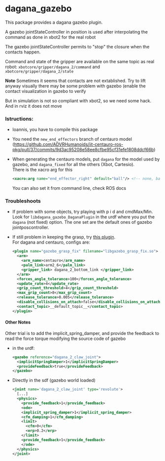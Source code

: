 # dagana_gazebo

This package provides a dagana gazebo plugin.  

A gazebo jointStateController in position is used after interpolating the command as done in xbot2 for the real robot  

The gazebo jointStateController permits to "stop" the closure when the contacts happen.  

Command and state of the gripper are available on the same topic as real robot: `xbotcore/gripper/dagana_2/command` and `xbotcore/gripper/dagana_2/state`  

**Note** Sometimes it seems that contacts are not extablished. Try to lift anyway visually there may be some problem with gazebo (enable the contact visualization in gazebo to verify

But in simulation is not so compliant with xbot2, so we need some hack. And in rviz it does not move

### Istructions:

- Ioannis, you have to compile this package

- You need the `new_end_effectors` branch of centauro model (https://github.com/ADVRHumanoids/iit-centauro-ros-pkg/pull/37/commits/9d3ac95208e58ee8cfbe95cf31efe1808ddcf66b)

- When generating the centauro models, put `dagana` for the model used by gazebo, and `dagana_fixed` for all the others (Xbot, Cartesio).  
  There is the xacro arg for this  
  ```xml
  <xacro:arg name="end_effector_right" default="ball"/> <!-- none, ball, dagana_fixed, dagana -->
  ```  
  You can also set it from command line, check ROS docs

### Troubleshoots

- If problem with some objects, try playing with p i d and cmdMax/Min. Look for `libdagana_gazebo_DaganaPlugin` in the urdf where you put the `dagana` (not fixed) option. The one set are the default ones of gazebo jointposcontroller.
  
- If still problem in keeping the grasp, try [this plugin](https://github.com/JenniferBuehler/gazebo-pkgs/wiki/The-Gazebo-grasp-fix-plugin).  
  For dagana and centauro, configs are:
  ~~~xml
  <plugin name="gazebo_grasp_fix" filename="libgazebo_grasp_fix.so">
    <arm>
      <arm_name>centauro</arm_name>
      <palm_link>arm2_6</palm_link>
      <gripper_link> dagana_2_bottom_link </gripper_link>
    </arm>
    <forces_angle_tolerance>100</forces_angle_tolerance>
    <update_rate>4</update_rate>
    <grip_count_threshold>4</grip_count_threshold>
    <max_grip_count>8</max_grip_count>
    <release_tolerance>0.005</release_tolerance>
    <disable_collisions_on_attach>false</disable_collisions_on_attach>
    <contact_topic>__default_topic__</contact_topic>
  </plugin>
  ~~~

#### Other Notes  

Other trial is to add the implicit_spring_damper, and provide the feedback to read the force torque modifying the source code of gazebo

- in the urdf:
  ```xml
  <gazebo reference="dagana_2_claw_joint">
    <implicitSpringDamper>1</implicitSpringDamper>
    <provideFeedback>true</provideFeedback>
  </gazebo>
  ```

- Directly in the sdf (gazebo world loaded)  
  ```xml
  <joint name='dagana_2_claw_joint' type='revolute'>
    [...]
    <physics>
      <provide_feedback>1</provide_feedback>
      <ode>
      <implicit_spring_damper>1</implicit_spring_damper>
      <cfm_damping>1</cfm_damping>
      <limit>
        <cfm>0</cfm>
        <erp>0.2</erp>
      </limit>
      <provide_feedback>1</provide_feedback>
      </ode>
    </physics>
  </joint>
  ```

